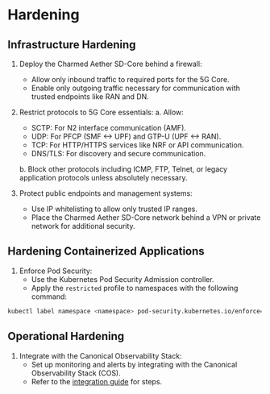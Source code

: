 # Hardening

## Infrastructure Hardening

1. Deploy the Charmed Aether SD-Core behind a firewall:
   - Allow only inbound traffic to required ports for the 5G Core.
   - Enable only outgoing traffic necessary for communication with trusted endpoints like RAN and DN.

2. Restrict protocols to 5G Core essentials:
   a. Allow:
      - SCTP: For N2 interface communication (AMF).
      - UDP: For PFCP (SMF <-> UPF) and GTP-U (UPF <-> RAN).
      - TCP: For HTTP/HTTPS services like NRF or API communication.
      - DNS/TLS: For discovery and secure communication.

   b. Block other protocols including ICMP, FTP, Telnet, or legacy application protocols unless absolutely necessary.

3. Protect public endpoints and management systems:
   - Use IP whitelisting to allow only trusted IP ranges.
   - Place the Charmed Aether SD-Core network behind a VPN or private network for additional security.

## Hardening Containerized Applications

1. Enforce Pod Security:
   - Use the Kubernetes Pod Security Admission controller.
   - Apply the `restricted` profile to namespaces with the following command:

```bash
kubectl label namespace <namespace> pod-security.kubernetes.io/enforce=restricted
```

## Operational Hardening

1. Integrate with the Canonical Observability Stack:
   - Set up monitoring and alerts by integrating with the Canonical Observability Stack (COS).
   - Refer to the [integration guide](https://canonical-charmed-aether-sd-core.readthedocs-hosted.com/en/latest/how-to/integrate_sdcore_with_observability) for steps.

